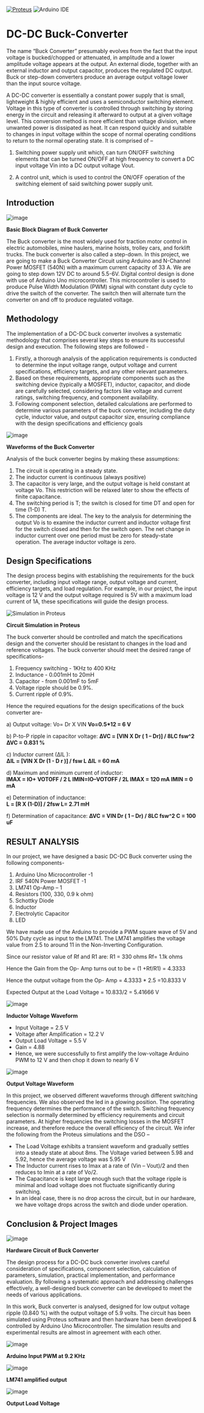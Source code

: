 [![Proteus](https://img.shields.io/badge/Proteus-%230079C1.svg?style=flat&logo=proteus&logoColor=white)](https://www.labcenter.com/)
![Arduino IDE](https://img.shields.io/badge/Arduino%20IDE-%2300979D.svg?style=flat&logo=arduino&logoColor=white)


# DC-DC Buck-Converter
The name “Buck Converter” presumably evolves from the fact that the input voltage is bucked/chopped or attenuated, in amplitude and a lower amplitude voltage appears at the output. An external diode, together with an external inductor and output capacitor, produces the regulated DC output. Buck or step-down converters produce an average output voltage lower than the input source voltage. 

A DC-DC converter is essentially a constant power supply that is small, lightweight & highly efficient and uses a semiconductor switching element. Voltage in this type of converter is controlled through switching by storing energy in the circuit and releasing it afterward to output at a given voltage level. 
This conversion method is more efficient than voltage division, where unwanted power is dissipated as heat. It can respond quickly and suitable to changes in input voltage within the scope of normal operating conditions to return to the normal operating state. It is comprised of –

1.	 Switching power supply unit which, can turn ON/OFF switching elements that can be turned ON/OFF at high frequency to convert a DC input voltage Vin into a DC output voltage Vout.
	 
2.	A control unit, which is used to control the ON/OFF operation of the switching element of said switching power supply unit.

## Introduction
![image](https://github.com/user-attachments/assets/2e7f7710-cdb4-4996-8eba-17bf39216707)

**Basic Block Diagram of Buck Converter**

The Buck converter is the most widely used for traction motor control in electric automobiles, mine haulers, marine hoists, trolley cars, and forklift trucks. The buck converter is also called a step-down. In this project, we are going to make a Buck Converter Circuit using Arduino and N-Channel Power MOSFET (540N) with a maximum current capacity of 33 A. We are going to step down 12V DC to around 5.5-6V. Digital control design is done with use of Arduino Uno microcontroller. This microcontroller is used to produce Pulse Width Modulation (PWM) signal with constant duty cycle to drive the switch of the converter. The switch then will alternate turn the converter on and off to produce regulated voltage.

## Methodology 

The implementation of a DC-DC buck converter involves a systematic methodology that comprises several key steps to ensure its successful design and execution. The following steps are followed -

1.	Firstly, a thorough analysis of the application requirements is conducted to determine the input voltage range, output voltage and current specifications, efficiency targets, and any other relevant parameters. 
2.	Based on these requirements, appropriate components such as the switching device (typically a MOSFET), inductor, capacitor, and diode are carefully selected, considering factors like voltage and current ratings, switching frequency, and component availability. 
3.	Following component selection, detailed calculations are performed to determine various parameters of the buck converter, including the duty cycle, inductor value, and output capacitor size, ensuring compliance with the design specifications and efficiency goals

![image](https://github.com/user-attachments/assets/f1df633c-07cc-4f9e-ac54-71845b35eaf9)

**Waveforms of the Buck Converter**

Analysis of the buck converter begins by making these assumptions:
1.	The circuit is operating in a steady state. 
2.	The inductor current is continuous (always positive)
3.	The capacitor is very large, and the output voltage is held constant at voltage Vo. This restriction will be relaxed later to show the effects of finite capacitance.
4.	The switching period is T; the switch is closed for time DT and open for time (1-D) T. 
5.	The components are ideal. The key to the analysis for determining the output Vo is to examine the inductor current and inductor voltage first for the switch closed and then for the switch open. The net change in inductor current over one period must be zero for steady-state operation. The average inductor voltage is zero.

## Design Specifications
The design process begins with establishing the requirements for the buck converter, including input voltage range, output voltage and current, efficiency targets, and load regulation. For example, in our project, the input voltage is 12 V and the output voltage required is 5V with a maximum load current of 1A, these specifications will guide the design process.

![Simulation in Proteus](https://github.com/user-attachments/assets/a8630a2d-694a-4d1d-88eb-cbc7dda3ada6)

**Circuit Simulation in Proteus**

The buck converter should be controlled and match the specifications design and the converter should be resistant to changes in the load and reference voltages. The buck converter should meet the desired range of specifications-

1.	Frequency switching - 1KHz to 400 KHz 
2.	Inductance - 0.001mH to 20mH 
3.	Capacitor - from 0.001mF to 5mF
4.	Voltage ripple should be 0.9%. 
5.	Current ripple of 0.9%.

Hence the required equations for the design specifications of the buck converter are-

a)	Output voltage:	 Vo= Dr X VIN
			  **Vo=0.5*12 = 6 V**

b)	P-to-P ripple in capacitor voltage:	
			**∆VC = [VIN X Dr ( 1 – Dr)] / 8LC fsw^2
			∆VC = 0.831 %**

c)	Inductor current (∆IL ): 	
			**∆IL = [VIN X Dr (1 - D r )] / fsw L 
			∆IL = 60 mA**

d)	Maximum and minimum current of inductor: 							
      **IMAX = IO+ VOTOFF / 2 L 
			IMIN=IO–VOTOFF / 2L 
			IMAX = 120 mA
			IMIN = 0 mA**

e)	Determination of inductance: 	
			**L = [R X (1-D)] / 2fsw
			L= 2.71 mH**

f)	Determination of capacitance: 
			**∆VC = VIN Dr ( 1 – Dr) / 8LC fsw^2
			C = 100 uF**

## RESULT ANALYSIS

In our project, we have designed a basic DC-DC Buck converter using the following components-
1.	Arduino Uno Microcontroller -1
2.	IRF 540N Power MOSFET -1
3.	LM741 Op-Amp – 1
4.	Resistors (100, 330, 0.9 k ohm)
5.	Schottky Diode
6.	Inductor 
7.	Electrolytic Capacitor
8.	LED

We have made use of the Arduino to provide a PWM square wave of 5V and 50% Duty cycle as input to the LM741. The LM741 amplifies the voltage value from 2.5 to around 11 in the Non-Inverting Configuration.

Since our resistor value of Rf and R1 are: R1 = 330 ohms 		Rf= 1.1k ohms

Hence the Gain from the Op- Amp turns out to be = (1 +Rf/R1) = 4.3333

Hence the output voltage from the Op- Amp = 4.3333 * 2.5 =10.8333 V

Expected Output at the Load Voltage = 10.833/2 = 5.41666 V

![image](https://github.com/user-attachments/assets/1a263f78-14ba-4960-a30e-82355a457d98)

**Inductor Voltage Waveform**

- Input Voltage = 2.5 V
- Voltage after Amplification = 12.2 V
- Output Load Voltage = 5.5 V
- Gain = 4.88
- Hence, we were successfully to first amplify the low-voltage Arduino PWM to 12 V and then chop it down to nearly 6 V

![image](https://github.com/user-attachments/assets/6f3971f8-24cf-4150-8149-136f9cdcce26)

**Output Voltage Waveform**

In this project, we observed different waveforms through different switching frequencies. We also observed the led in a glowing position. The operating frequency determines the performance of the switch.
Switching frequency selection is normally determined by efficiency requirements and circuit parameters. At higher frequencies the switching losses in the MOSFET increase, and therefore reduce the overall efficiency of the circuit.
We infer the following from the Proteus simulations and the DSO –
- The Load Voltage exhibits a transient waveform and gradually settles into a steady state at about 8ms. The Voltage varied between 5.98 and 5.92, hence the average voltage was 5.95 V
- The Inductor current rises to Imax at a rate of (Vin – Vout)/2 and then reduces to Imin at a rate of Vo/2.
- The Capacitance is kept large enough such that the voltage ripple is minimal and load voltage does not fluctuate significantly during switching.
- In an ideal case, there is no drop across the circuit, but in our hardware, we have voltage drops across the switch and diode under operation.

## Conclusion & Project Images
![image](https://github.com/user-attachments/assets/7c211465-1363-489e-90f1-05210c275138)

**Hardware Circuit of Buck Converter**

The design process for a DC-DC buck converter involves careful consideration of specifications, component selection, calculation of parameters, simulation, practical implementation, and performance evaluation.
By following a systematic approach and addressing challenges effectively, a well-designed buck converter can be developed to meet the needs of various applications. 

In this work, Buck converter is analysed, designed for low output voltage ripple (0.840 %) with the output voltage of 5.9 volts. The circuit has been simulated using Proteus software and then hardware has been developed & controlled by Arduino Uno Microcontroller. The simulation results and experimental results are almost in agreement with each other.

![image](https://github.com/user-attachments/assets/1972b71d-bc6a-48bb-8382-8dffde6fd8b8)

**Arduino Input PWM at 9.2 KHz**

![image](https://github.com/user-attachments/assets/bc91fd10-2575-401f-8c01-893e9a56366d)

**LM741 amplified output**

![image](https://github.com/user-attachments/assets/14c3d86d-272f-4d84-9f7e-333ccd2a7fd6)

**Output Load Voltage**


